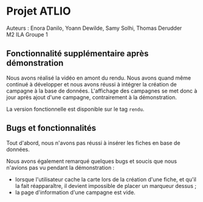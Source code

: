 # Projet ATLIO

Auteurs : Enora Danilo, Yoann Dewilde, Samy Solhi, Thomas Derudder\
M2 ILA Groupe 1

## Fonctionnalité supplémentaire après démonstration

Nous avons réalisé la vidéo en amont du rendu.
Nous avons quand même continué à développer et nous avons réussi à intégrer la création de campagne à la base de données.
L'affichage des campagnes se met donc à jour après ajout d'une campagne, contrairement à la démonstration.

La version fonctionnelle est disponible sur le tag `rendu`.

## Bugs et fonctionnalités

Tout d'abord, nous n'avons pas réussi à insérer les fiches en base de données.

Nous avons également remarqué quelques bugs et soucis que nous n'avions pas vu pendant la démonstration :

- lorsque l'utilisateur cache la carte lors de la création d'une fiche, et qu'il la fait réapparaître, il devient impossible de placer un marqueur dessus ;
- la page d'information d'une campagne est vide.
